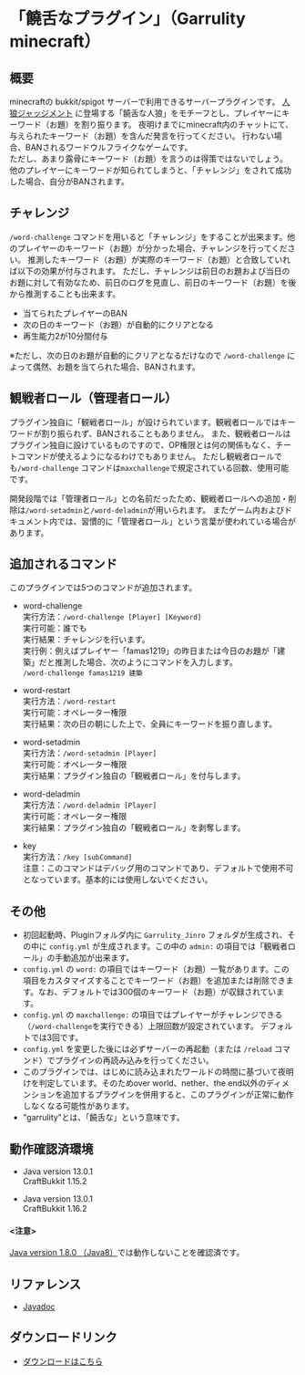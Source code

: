 # 「饒舌なプラグイン」（Garrulity minecraft）
## 概要
minecraftの bukkit/spigot サーバーで利用できるサーバープラグインです。
[人狼ジャッジメント](https://www.sorairo.jp/jrvs.html) に登場する「饒舌な人狼」をモチーフとし、プレイヤーにキーワード（お題）を割り振ります。
夜明けまでにminecraft内のチャットにて、与えられたキーワード（お題）を含んだ発言を行ってください。
行わない場合、BANされるワードウルフライクなゲームです。  
ただし、あまり露骨にキーワード（お題）を言うのは得策ではないでしょう。
他のプレイヤーにキーワードが知られてしまうと、「チャレンジ」をされて成功した場合、自分がBANされます。

## チャレンジ
`/word-challenge` コマンドを用いると「チャレンジ」をすることが出来ます。他のプレイヤーのキーワード（お題）が分かった場合、チャレンジを行ってください。
推測したキーワード（お題）が実際のキーワード（お題）と合致していれば以下の効果が付与されます。
ただし、チャレンジは前日のお題および当日のお題に対して有効なため、前日のログを見直し、前日のキーワード（お題）を後から推測することも出来ます。
- 当てられたプレイヤーのBAN
- 次の日のキーワード（お題）が自動的にクリアとなる
- 再生能力2が10分間付与

※ただし、次の日のお題が自動的にクリアとなるだけなので `/word-challenge` によって偶然、お題を当てられた場合、BANされます。

## 観戦者ロール（管理者ロール）
プラグイン独自に「観戦者ロール」が設けられています。観戦者ロールではキーワードが割り振られず、BANされることもありません。
また、観戦者ロールはプラグイン独自に設けているものですので、OP権限とは何の関係もなく、チートコマンドが使えるようになるわけでもありません。
ただし観戦者ロールでも`/word-challenge` コマンドは`maxchallenge`で規定されている回数、使用可能です。  

開発段階では「管理者ロール」との名前だったため、観戦者ロールへの追加・削除は`/word-setadmin`と`/word-deladmin`が用いられます。
またゲーム内およびドキュメント内では、習慣的に「管理者ロール」という言葉が使われている場合があります。

## 追加されるコマンド
このプラグインでは5つのコマンドが追加されます。

- word-challenge  
実行方法：`/word-challenge [Player] [Keyword]`  
実行可能：誰でも  
実行結果：チャレンジを行います。  
実行例：例えばプレイヤー「famas1219」の昨日または今日のお題が「建築」だと推測した場合、次のようにコマンドを入力します。  
`/word-challenge famas1219 建築`

- word-restart  
実行方法：`/word-restart`  
実行可能：オペレーター権限  
実行結果：次の日の朝にした上で、全員にキーワードを振り直します。

- word-setadmin  
実行方法：`/word-setadmin [Player]`  
実行可能：オペレーター権限  
実行結果：プラグイン独自の「観戦者ロール」を付与します。

- word-deladmin  
実行方法：`/word-deladmin [Player]`  
実行可能：オペレーター権限  
実行結果：プラグイン独自の「観戦者ロール」を剥奪します。  

- key  
実行方法：`/key [subCommand]`  
注意：このコマンドはデバッグ用のコマンドであり、デフォルトで使用不可となっています。基本的には使用しないでください。

## その他
- 初回起動時、Pluginフォルダ内に `Garrulity_Jinro` フォルダが生成され、その中に `config.yml` が生成されます。この中の `admin:` の項目では「観戦者ロール」の手動追加が出来ます。
- `config.yml` の `word:` の項目ではキーワード（お題）一覧があります。この項目をカスタマイズすることでキーワード（お題）を追加または削除できます。なお、デフォルトでは300個のキーワード（お題）が収録されています。
- `config.yml` の `maxchallenge:` の項目ではプレイヤーがチャレンジできる（`/word-challenge`を実行できる）上限回数が設定されています。
デフォルトでは3回です。
- `config.yml` を変更した後には必ずサーバーの再起動（または `/reload` コマンド）でプラグインの再読み込みを行ってください。
- このプラグインでは、はじめに読み込まれたワールドの時間に基づいて夜明けを判定しています。そのためover world、nether、the end以外のディメンションを追加するプラグインを併用すると、このプラグインが正常に動作しなくなる可能性があります。
- "garrulity"とは、「饒舌な」という意味です。

## 動作確認済環境
- Java version 13.0.1  
CraftBukkit 1.15.2  

- Java version 13.0.1  
CraftBukkit 1.16.2

#### <注意>
[Java version 1.8.0 （Java8）](https://www.oracle.com/java/technologies/javase/javase8u211-later-archive-downloads.html)では動作しないことを確認済です。

## リファレンス
- [Javadoc](https://kasumi-29.github.io/garrulity_minecraft/Docs/kun/garrulity/garrulity_jinro/package-summary.html)

## ダウンロードリンク
- [ダウンロードはこちら](https://github.com/kasumi-29/garrulity_minecraft/releases/tag/v2.1.1)

